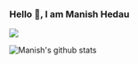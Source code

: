 ### Hello 👋, I am Manish Hedau 

<img src ="https://github-readme-stats.vercel.app/api?username=manishhedau&&show_icons=true&title_color=ffffff&icon_color=#1aa3ff&text_color=#000&bg_color=#fff"/>

![Manish's github stats](https://github-readme-stats.vercel.app/api?username=manishhedau&show_icons=true&theme=radical)
